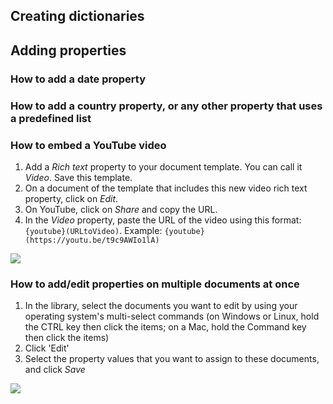 ## Creating dictionaries

## Adding properties
### How to add a date property

### How to add a country property, or any other property that uses a predefined list

### How to embed a YouTube video
1. Add a _Rich text_ property to your document template. You can call it _Video_. Save this template.
2. On a document of the template that includes this new video rich text property, click on _Edit_. 
3. On YouTube, click on _Share_ and copy the URL.
4. In the _Video_ property, paste the URL of the video using this format: `{youtube}(URLtoVideo)`. Example: `{youtube}(https://youtu.be/t9c9AWIo1lA)`

![](http://g.recordit.co/GO205KPeUE.gif)

### How to add/edit properties on multiple documents at once
1. In the library, select the documents you want to edit by using your operating system's multi-select commands (on Windows or Linux, hold the CTRL key then click the items; on a Mac, hold the Command key then click the items)
2. Click 'Edit'
3. Select the property values that you want to assign to these documents, and click _Save_

![](http://g.recordit.co/MTOmvXjhv9.gif)